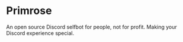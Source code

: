 # Primrose
An open source Discord selfbot for people, not for profit. Making your Discord experience special.
